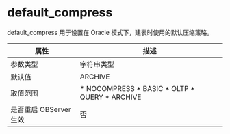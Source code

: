 default_compress 
=====================================

default_compress 用于设置在 Oracle 模式下，建表时使用的默认压缩策略。


|      **属性**      |                                                                                                                     **描述**                                                                                                                     |
|------------------|------------------------------------------------------------------------------------------------------------------------------------------------------------------------------------------------------------------------------------------------|
| 参数类型             | 字符串类型                                                                                                                                                                                                                                          |
| 默认值              | ARCHIVE                                                                                                                                                                                                                                        |
| 取值范围             | * NOCOMPRESS   * BASIC   * OLTP   * QUERY   * ARCHIVE    |
| 是否重启 OBServer 生效 | 否                                                                                                                                                                                                                                              |



